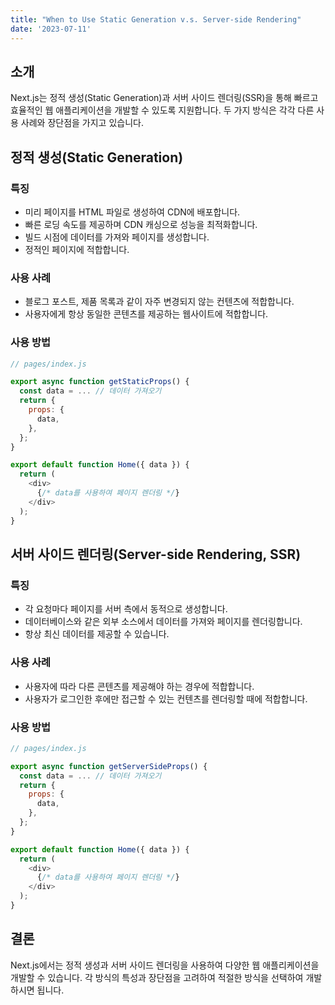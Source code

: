 ```yaml
---
title: "When to Use Static Generation v.s. Server-side Rendering"
date: '2023-07-11'
---
```


## 소개

Next.js는 정적 생성(Static Generation)과 서버 사이드 렌더링(SSR)을 통해 빠르고 효율적인 웹 애플리케이션을 개발할 수 있도록 지원합니다. 두 가지 방식은 각각 다른 사용 사례와 장단점을 가지고 있습니다.

## 정적 생성(Static Generation)

### 특징

- 미리 페이지를 HTML 파일로 생성하여 CDN에 배포합니다.
- 빠른 로딩 속도를 제공하며 CDN 캐싱으로 성능을 최적화합니다.
- 빌드 시점에 데이터를 가져와 페이지를 생성합니다.
- 정적인 페이지에 적합합니다.

### 사용 사례

- 블로그 포스트, 제품 목록과 같이 자주 변경되지 않는 컨텐츠에 적합합니다.
- 사용자에게 항상 동일한 콘텐츠를 제공하는 웹사이트에 적합합니다.

### 사용 방법

```javascript
// pages/index.js

export async function getStaticProps() {
  const data = ... // 데이터 가져오기
  return {
    props: {
      data,
    },
  };
}

export default function Home({ data }) {
  return (
    <div>
      {/* data를 사용하여 페이지 렌더링 */}
    </div>
  );
}
```

## 서버 사이드 렌더링(Server-side Rendering, SSR)

### 특징
- 각 요청마다 페이지를 서버 측에서 동적으로 생성합니다.
- 데이터베이스와 같은 외부 소스에서 데이터를 가져와 페이지를 렌더링합니다.
- 항상 최신 데이터를 제공할 수 있습니다.

### 사용 사례
- 사용자에 따라 다른 콘텐츠를 제공해야 하는 경우에 적합합니다.
- 사용자가 로그인한 후에만 접근할 수 있는 컨텐츠를 렌더링할 때에 적합합니다.

### 사용 방법
```javascript
// pages/index.js

export async function getServerSideProps() {
  const data = ... // 데이터 가져오기
  return {
    props: {
      data,
    },
  };
}

export default function Home({ data }) {
  return (
    <div>
      {/* data를 사용하여 페이지 렌더링 */}
    </div>
  );
}
```

## 결론
Next.js에서는 정적 생성과 서버 사이드 렌더링을 사용하여 다양한 웹 애플리케이션을 개발할 수 있습니다. 각 방식의 특성과 장단점을 고려하여 적절한 방식을 선택하여 개발하시면 됩니다.
